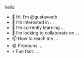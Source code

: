 hello
- 👋 Hi, I’m @gustavoeth
- 👀 I’m interested in ...
- 🌱 I’m currently learning ...
- 💞️ I’m looking to collaborate on ...
- 📫 How to reach me ...
- 😄 Pronouns: ...
- ⚡ Fun fact: ...

<!---
gustavoeth/gustavoeth is a ✨ special ✨ repository because its `README.md` (this file) appears on your GitHub profile.
You can click the Preview link to take a look at your changes.
--->
